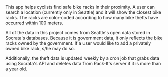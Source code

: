 This app helps cyclists find safe bike racks in their proximity. A user can search a location (currently only in Seattle) and it will show the closest bike racks. The racks are color-coded according to how many bike thefts have occurred within 100 meters.

All of the data in this project comes from Seattle's open data stored in Socrata's databases. Because it is government data, it only reflects the bike racks owned by the government. If a user would like to add a privately owned bike rack, s/he may do so.

Additionally, the theft data is updated weekly by a cron job that grabs data using Socrata's API and deletes data from Rack-It's server if it is more than a year old.
